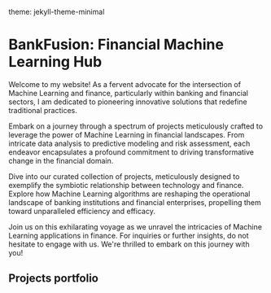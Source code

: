 theme: jekyll-theme-minimal
# BankFusion: Financial Machine Learning Hub

Welcome to my website! As a fervent advocate for the intersection of Machine Learning and finance, particularly within banking and financial sectors, I am dedicated to pioneering innovative solutions that redefine traditional practices.

Embark on a journey through a spectrum of projects meticulously crafted to leverage the power of Machine Learning in financial landscapes. From intricate data analysis to predictive modeling and risk assessment, each endeavor encapsulates a profound commitment to driving transformative change in the financial domain.

Dive into our curated collection of projects, meticulously designed to exemplify the symbiotic relationship between technology and finance. Explore how Machine Learning algorithms are reshaping the operational landscape of banking institutions and financial enterprises, propelling them toward unparalleled efficiency and efficacy.

Join us on this exhilarating voyage as we unravel the intricacies of Machine Learning applications in finance. For inquiries or further insights, do not hesitate to engage with us. We're thrilled to embark on this journey with you!

## Projects portfolio

